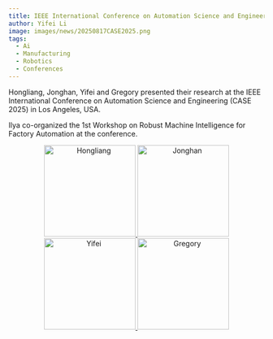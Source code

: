 ```yaml
---
title: IEEE International Conference on Automation Science and Engineering (CASE 2025)
author: Yifei Li
image: images/news/20250817CASE2025.png
tags:
  - Ai
  - Manufacturing
  - Robotics
  - Conferences
---
```


Hongliang, Jonghan, Yifei and Gregory presented their research at the IEEE International Conference on Automation Science and Engineering (CASE 2025) in Los Angeles, USA. 

Ilya co-organized the 1st Workshop on Robust Machine Intelligence for Factory Automation at the conference.


<p align="center">
  <a href="{{ '/members/1001_hongliang-li.html' | relative_url }}">
    <img src="{{ '/images/news/20250817Hongliang_CASE2025.png' | relative_url }}" alt="Hongliang" width="180">
  </a>
  <a href="{{ '/members/1003_jonghan-lim.html' | relative_url }}">
    <img src="{{ '/images/news/20250817Jonghan_CASE2025.png' | relative_url }}" alt="Jonghan" width="180">
  </a>
  <a href="{{ '/members/1004_yifei-li.html' | relative_url }}">
    <img src="{{ '/images/news/20250817Yifei_CASE2025.png' | relative_url }}" alt="Yifei" width="180">
  </a>
  <a href="{{ '/members/3001_gregory-beal.html' | relative_url }}">
    <img src="{{ '/images/news/20250817Gregory_CASE2025.png' | relative_url }}" alt="Gregory" width="180">
  </a>
</p>